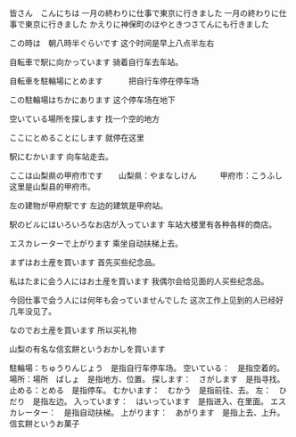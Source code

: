 皆さん　こんにちは
一月の終わりに仕事で東京に行きました               一月の終わりに仕事で東京に行きました
かえりに神保町のほやときつさてんにも行きました

この時は　朝八時半ぐらいです
这个时间是早上八点半左右

自転車で駅に向かっています
骑着自行车去车站。

自転車を駐輪場にとめます　　　
把自行车停在停车场

この駐輪場はちかにあります
这个停车场在地下

空いている場所を探します
找一个空的地方

ここにとめることにします
就停在这里

駅にむかいます
向车站走去。

ここは山梨県の甲府市です　　山梨県：やまなしけん　　　甲府市：こうふし
这里是山梨县的甲府市。

左の建物が甲府駅です
左边的建筑是甲府站。

駅のビルにはいろいろなお店が入っています
车站大楼里有各种各样的商店。

エスカレーターで上がります
乘坐自动扶梯上去。

まずはお土産を買います
首先买些纪念品。

私はたまに会う人にはお土産を買います
我偶尔会给见面的人买些纪念品。

今回仕事で会う人には何年も会っていませんでした
这次工作上见到的人已经好几年没见了。

なのでお土産を買います
所以买礼物

山梨の有名な信玄餅というおかしを買います





駐輪場：ちゅうりんじょう　是指自行车停车场。
空いている：　是指空着的。
場所：場所　ばしょ　是指地方、位置。
探します：　さがします　是指寻找。
止める：とめる　是指停车。
むかいます：　むかう　是指前往、去。
左：　ひだり　是指左边。
入っています：　はいっています　是指进入、在里面。
エスカレーター：　是指自动扶梯。
上がります：　あがります　是指上去、上升。
信玄餅というお菓子
